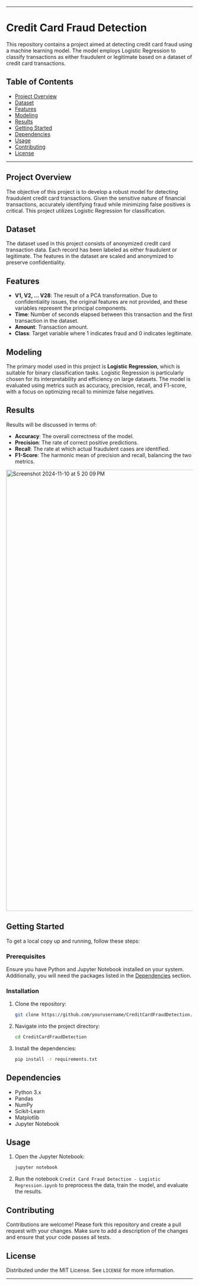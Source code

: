 

---

# Credit Card Fraud Detection

This repository contains a project aimed at detecting credit card fraud using a machine learning model. The model employs Logistic Regression to classify transactions as either fraudulent or legitimate based on a dataset of credit card transactions.

## Table of Contents
- [Project Overview](#project-overview)
- [Dataset](#dataset)
- [Features](#features)
- [Modeling](#modeling)
- [Results](#results)
- [Getting Started](#getting-started)
- [Dependencies](#dependencies)
- [Usage](#usage)
- [Contributing](#contributing)
- [License](#license)

---

## Project Overview

The objective of this project is to develop a robust model for detecting fraudulent credit card transactions. Given the sensitive nature of financial transactions, accurately identifying fraud while minimizing false positives is critical. This project utilizes Logistic Regression for classification.

## Dataset

The dataset used in this project consists of anonymized credit card transaction data. Each record has been labeled as either fraudulent or legitimate. The features in the dataset are scaled and anonymized to preserve confidentiality.

## Features

- **V1, V2, ... V28**: The result of a PCA transformation. Due to confidentiality issues, the original features are not provided, and these variables represent the principal components.
- **Time**: Number of seconds elapsed between this transaction and the first transaction in the dataset.
- **Amount**: Transaction amount.
- **Class**: Target variable where 1 indicates fraud and 0 indicates legitimate.

## Modeling

The primary model used in this project is **Logistic Regression**, which is suitable for binary classification tasks. Logistic Regression is particularly chosen for its interpretability and efficiency on large datasets. The model is evaluated using metrics such as accuracy, precision, recall, and F1-score, with a focus on optimizing recall to minimize false negatives.

## Results

Results will be discussed in terms of:
- **Accuracy**: The overall correctness of the model.
- **Precision**: The rate of correct positive predictions.
- **Recall**: The rate at which actual fraudulent cases are identified.
- **F1-Score**: The harmonic mean of precision and recall, balancing the two metrics.
<img width="1188" alt="Screenshot 2024-11-10 at 5 20 09 PM" src="https://github.com/user-attachments/assets/6958ca65-a052-4d7e-a4ac-268a8ce0ecce">


## Getting Started

To get a local copy up and running, follow these steps:

### Prerequisites

Ensure you have Python and Jupyter Notebook installed on your system. Additionally, you will need the packages listed in the [Dependencies](#dependencies) section.

### Installation

1. Clone the repository:
   ```bash
   git clone https://github.com/yourusername/CreditCardFraudDetection.git
   ```
2. Navigate into the project directory:
   ```bash
   cd CreditCardFraudDetection
   ```
3. Install the dependencies:
   ```bash
   pip install -r requirements.txt
   ```

## Dependencies

- Python 3.x
- Pandas
- NumPy
- Scikit-Learn
- Matplotlib
- Jupyter Notebook

## Usage

1. Open the Jupyter Notebook:
   ```bash
   jupyter notebook
   ```
2. Run the notebook `Credit Card Fraud Detection - Logistic Regression.ipynb` to preprocess the data, train the model, and evaluate the results.

## Contributing

Contributions are welcome! Please fork this repository and create a pull request with your changes. Make sure to add a description of the changes and ensure that your code passes all tests.

## License

Distributed under the MIT License. See `LICENSE` for more information.

--- 

